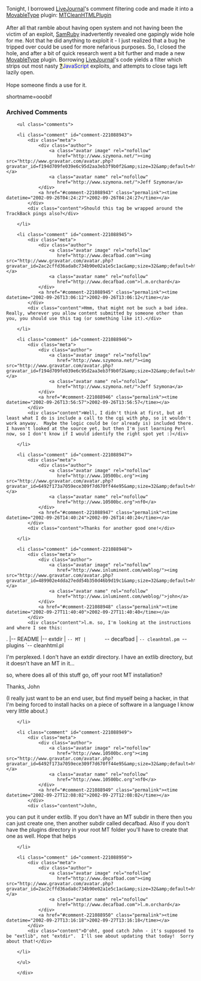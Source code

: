 Tonight, I borrowed <a href="http://www.decafbad.com/twiki/bin/view/Main/LiveJournal">LiveJournal</a>'s comment filtering code and made it into a <a href="http://www.decafbad.com/twiki/bin/view/Main/MovableType">MovableType</a> plugin: <a href="http://www.decafbad.com/twiki/bin/view/Main/MTCleanHTMLPlugin">MTCleanHTMLPlugin</a>
<br /><br />
After all that ramble about having open system and not having been the victim of an exploit, <a href="http://www.decafbad.com/twiki/bin/view/Main/SamRuby">SamRuby</a> inadvertently revealed one gapingly wide hole for me.  Not that he did anything to exploit it - I just realized that a bug he tripped over could be used for more nefarious purposes.  So, I closed the hole, and after a bit of quick research went a bit further and made a new <a href="http://www.decafbad.com/twiki/bin/view/Main/MovableType">MovableType</a> plugin.  Borrowing <a href="http://www.decafbad.com/twiki/bin/view/Main/LiveJournal">LiveJournal</a>'s code yields a filter which strips out most nasty <span style='background : #FFFFCE;'><a href="http://www.decafbad.com/twiki/bin/edit/Main/JavaScript?topicparent=Main.FilterData"><b>?</b></a><font color="#0000FF">JavaScript</font></span> exploits, and attempts to close tags left lazily open.
<br /><br />
Hope someone finds a use for it.
<!--more-->
shortname=ooobif

<div id="comments" class="comments archived-comments">
            <h3>Archived Comments</h3>
            
        <ul class="comments">
            
        <li class="comment" id="comment-221088943">
            <div class="meta">
                <div class="author">
                    <a class="avatar image" rel="nofollow" 
                       href="http://www.szymona.net/"><img src="http://www.gravatar.com/avatar.php?gravatar_id=f194d709fe039e6c95d2aa3eb3f9b0f2&amp;size=32&amp;default=http://mediacdn.disqus.com/1320279820/images/noavatar32.png"/></a>
                    <a class="avatar name" rel="nofollow" 
                       href="http://www.szymona.net/">Jeff Szymona</a>
                </div>
                <a href="#comment-221088943" class="permalink"><time datetime="2002-09-26T04:24:27">2002-09-26T04:24:27</time></a>
            </div>
            <div class="content">Should this tag be wrapped around the TrackBack pings also?</div>
            
        </li>
    
        <li class="comment" id="comment-221088945">
            <div class="meta">
                <div class="author">
                    <a class="avatar image" rel="nofollow" 
                       href="http://www.decafbad.com"><img src="http://www.gravatar.com/avatar.php?gravatar_id=2ac2cffd36ada8c734b90e02a1e5c1ac&amp;size=32&amp;default=http://mediacdn.disqus.com/1320279820/images/noavatar32.png"/></a>
                    <a class="avatar name" rel="nofollow" 
                       href="http://www.decafbad.com">l.m.orchard</a>
                </div>
                <a href="#comment-221088945" class="permalink"><time datetime="2002-09-26T13:06:12">2002-09-26T13:06:12</time></a>
            </div>
            <div class="content">Hmm, that might not be such a bad idea.  Really, wherever you allow content submitted by someone other than you, you should use this tag (or something like it).</div>
            
        </li>
    
        <li class="comment" id="comment-221088946">
            <div class="meta">
                <div class="author">
                    <a class="avatar image" rel="nofollow" 
                       href="http://www.szymona.net/"><img src="http://www.gravatar.com/avatar.php?gravatar_id=f194d709fe039e6c95d2aa3eb3f9b0f2&amp;size=32&amp;default=http://mediacdn.disqus.com/1320279820/images/noavatar32.png"/></a>
                    <a class="avatar name" rel="nofollow" 
                       href="http://www.szymona.net/">Jeff Szymona</a>
                </div>
                <a href="#comment-221088946" class="permalink"><time datetime="2002-09-26T13:56:57">2002-09-26T13:56:57</time></a>
            </div>
            <div class="content">Well, I didn't think at first, but at least what I do is include a call to the cgi with php, so it wouldn't work anyway.  Maybe the logic could be (or already is) included there.  I haven't looked at the source yet, but then I'm just learning Perl now, so I don't know if I would identify the right spot yet :)</div>
            
        </li>
    
        <li class="comment" id="comment-221088947">
            <div class="meta">
                <div class="author">
                    <a class="avatar image" rel="nofollow" 
                       href="http://www.10500bc.org"><img src="http://www.gravatar.com/avatar.php?gravatar_id=6492f173a7059ece309f7d670ff44e95&amp;size=32&amp;default=http://mediacdn.disqus.com/1320279820/images/noavatar32.png"/></a>
                    <a class="avatar name" rel="nofollow" 
                       href="http://www.10500bc.org">nf0</a>
                </div>
                <a href="#comment-221088947" class="permalink"><time datetime="2002-09-26T14:40:24">2002-09-26T14:40:24</time></a>
            </div>
            <div class="content">Thanks for another good one!</div>
            
        </li>
    
        <li class="comment" id="comment-221088948">
            <div class="meta">
                <div class="author">
                    <a class="avatar image" rel="nofollow" 
                       href="http://www.inluminent.com/weblog/"><img src="http://www.gravatar.com/avatar.php?gravatar_id=489902e4dda27edd54b350d46b9d19c1&amp;size=32&amp;default=http://mediacdn.disqus.com/1320279820/images/noavatar32.png"/></a>
                    <a class="avatar name" rel="nofollow" 
                       href="http://www.inluminent.com/weblog/">john</a>
                </div>
                <a href="#comment-221088948" class="permalink"><time datetime="2002-09-27T11:40:40">2002-09-27T11:40:40</time></a>
            </div>
            <div class="content">l.m. so, I'm looking at the instructions and where I see this:

.
|-- README
|-- extdir
|   `-- MT
|       `-- decafbad
|           `-- cleanhtml.pm
`-- plugins
    `-- cleanhtml.pl


I'm perplexed.  I don't have an extdir directory.  I have an extlib directory, but it doesn't have an MT in it...

so, where does all of this stuff go, off your root MT installation?

Thanks,
John

(I really just want to be an end user, but find myself being a hacker, in that I'm being forced to install hacks on a piece of software in a language I know very little about.)</div>
            
        </li>
    
        <li class="comment" id="comment-221088949">
            <div class="meta">
                <div class="author">
                    <a class="avatar image" rel="nofollow" 
                       href="http://www.10500bc.org"><img src="http://www.gravatar.com/avatar.php?gravatar_id=6492f173a7059ece309f7d670ff44e95&amp;size=32&amp;default=http://mediacdn.disqus.com/1320279820/images/noavatar32.png"/></a>
                    <a class="avatar name" rel="nofollow" 
                       href="http://www.10500bc.org">nf0</a>
                </div>
                <a href="#comment-221088949" class="permalink"><time datetime="2002-09-27T12:08:02">2002-09-27T12:08:02</time></a>
            </div>
            <div class="content">John,
you can put it under extlib. If you don't have an MT subdir in there then you can just create one, then another subdir called decafbad. Also if you don't have the plugins directory in your root MT folder you'll have to create that one as well. Hope that helps</div>
            
        </li>
    
        <li class="comment" id="comment-221088950">
            <div class="meta">
                <div class="author">
                    <a class="avatar image" rel="nofollow" 
                       href="http://www.decafbad.com"><img src="http://www.gravatar.com/avatar.php?gravatar_id=2ac2cffd36ada8c734b90e02a1e5c1ac&amp;size=32&amp;default=http://mediacdn.disqus.com/1320279820/images/noavatar32.png"/></a>
                    <a class="avatar name" rel="nofollow" 
                       href="http://www.decafbad.com">l.m.orchard</a>
                </div>
                <a href="#comment-221088950" class="permalink"><time datetime="2002-09-27T13:16:18">2002-09-27T13:16:18</time></a>
            </div>
            <div class="content">D'oht, good catch John - it's supposed to be "extlib", not "extdir".  I'll see about updating that today!  Sorry about that!</div>
            
        </li>
    
        </ul>
    
        </div>
    